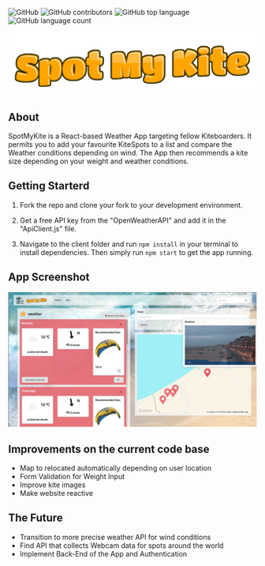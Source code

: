 ![GitHub](https://img.shields.io/github/license/adrimargbxl/SpotMyKite?style=plastic)
![GitHub contributors](https://img.shields.io/github/contributors/adrimargbxl/SpotMyKite?logo=github&style=plastic)
![GitHub top language](https://img.shields.io/github/languages/top/adrimargbxl/SpotMyKite)
![GitHub language count](https://img.shields.io/github/languages/count/adrimargbxl/SpotMyKite)

<img src="client/src/images/logo.png" />

## About

SpotMyKite is a React-based Weather App targeting fellow Kiteboarders. It permits you to add your favourite KiteSpots to a list and compare the Weather conditions depending on wind. The App then recommends a kite size depending on your weight and weather conditions.

## Getting Starterd

1. Fork the repo and clone your fork to your development environment.

2. Get a free API key from the "OpenWeatherAPI" and add it in the "ApiClient.js" file.

3. Navigate to the client folder and run `npm install` in your terminal to install dependencies. Then simply run `npm start` to get the app running.

## App Screenshot

![Home Page](/client/src/images/Screenshot.png)

## Improvements on the current code base

- Map to relocated automatically depending on user location
- Form Validation for Weight Input
- Improve kite images
- Make website reactive

## The Future

- Transition to more precise weather API for wind conditions
- Find API that collects Webcam data for spots around the world
- Implement Back-End of the App and Authentication
